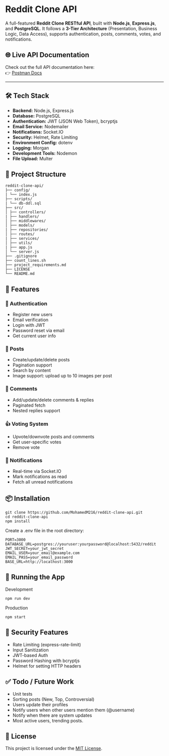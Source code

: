 # Reddit Clone API

A full-featured **Reddit Clone RESTful API**, built with **Node.js**, **Express.js**, and **PostgreSQL**. It follows a **3-Tier Architecture** (Presentation, Business Logic, Data Access), supports authentication, posts, comments, votes, and notifications.

## 🌐 Live API Documentation

Check out the full API documentation here:  
👉 [Postman Docs](https://documenter.getpostman.com/view/38510576/2sB2xECook)

---

## 🛠 Tech Stack

- **Backend:** Node.js, Express.js
- **Database:** PostgreSQL
- **Authentication:** JWT (JSON Web Token), bcryptjs
- **Email Service:** Nodemailer
- **Notifications:** Socket.IO
- **Security:** Helmet, Rate Limiting
- **Environment Config:** dotenv
- **Logging:** Morgan
- **Development Tools:** Nodemon
- **File Upload:** Multer

## 📁 Project Structure

```
reddit-clone-api/
├── config/
| └── index.js
├── scripts/
| └── db-ddl.sql
├── src/
│ ├── controllers/
| ├── handlers/
│ ├── middlewares/
│ ├── models/
| ├── repositories/
│ ├── routes/
| ├── services/
│ ├── utils/
| ├── app.js
│ └── server.js
├── .gitignore
├── count_lines.sh
├── project_requirements.md
├── LICENSE
└── README.md
```

## 🚀 Features

### 🔐 Authentication
- Register new users
- Email verification
- Login with JWT
- Password reset via email
- Get current user info

### 📝 Posts
- Create/update/delete posts
- Pagination support
- Search by content
- Image support: upload up to 10 images per post

### 💬 Comments
- Add/update/delete comments & replies
- Paginated fetch
- Nested replies support

### 👍 Voting System
- Upvote/downvote posts and comments
- Get user-specific votes
- Remove vote

### 🔔 Notifications
- Real-time via Socket.IO
- Mark notifications as read
- Fetch all unread notifications


## 📦 Installation

```
git clone https://github.com/MohamedM216/reddit-clone-api.git
cd reddit-clone-api
npm install
```

Create a .env file in the root directory:

```
PORT=3000
DATABASE_URL=postgres://youruser:yourpassword@localhost:5432/reddit
JWT_SECRET=your_jwt_secret
EMAIL_USER=your_email@example.com
EMAIL_PASS=your_email_password
BASE_URL=http://localhost:3000
```

## 🏃 Running the App

Development
```
npm run dev
```

Production
```
npm start
```

## 🔐 Security Features

- Rate Limiting (express-rate-limit)
- Input Sanitization
- JWT-based Auth
- Password Hashing with bcryptjs
- Helmet for setting HTTP headers


## ✅ Todo / Future Work

- Unit tests
- Sorting posts (New, Top, Controversial)
- Users update their profiles
- Notify users when other users mention them (@username)
- Notify when there are system updates
- Most active users, trending posts.


## 📄 License

This project is licensed under the [MIT License](https://github.com/MohamedM216/reddit-clone-api/blob/master/LICENSE).